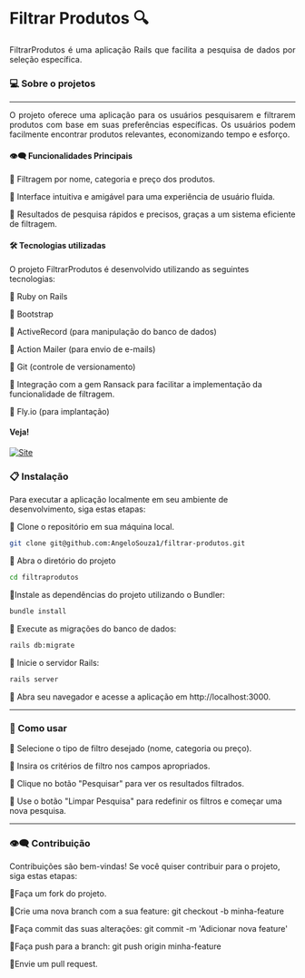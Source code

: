 # Filtrar Produtos 🔍

<div align="justify">

FiltrarProdutos é uma aplicação Rails que facilita a pesquisa de dados por seleção específica.

</div>

### 💻  Sobre o projetos
---
<div align="justify">
O projeto  oferece uma aplicação  para os usuários pesquisarem e filtrarem produtos com base em suas preferências específicas. Os usuários podem facilmente encontrar produtos relevantes, economizando tempo e esforço. 



#### 👁️‍🗨️ Funcionalidades Principais

🔹 Filtragem por nome, categoria e preço dos produtos.

🔹 Interface intuitiva e amigável para uma experiência de usuário fluida.

🔹 Resultados de pesquisa rápidos e precisos, graças a um sistema eficiente de filtragem.

</div>

####  🛠 Tecnologias utilizadas
O projeto FiltrarProdutos é desenvolvido utilizando as seguintes tecnologias:

🔹 Ruby on Rails

🔹 Bootstrap

🔹 ActiveRecord (para manipulação do banco de dados)

🔹 Action Mailer (para envio de e-mails)

🔹 Git (controle de versionamento)

🔹 Integração com a gem Ransack para facilitar a implementação da funcionalidade de filtragem.

🔹 Fly.io (para implantação)


#### Veja!

 <a href="https://vimeo.com/919600880/31962447eb">
    <img src="https://img.shields.io/badge/VÍDEO DE FUNCIONALIDADE%20-darkblue" alt="Site">
 </a>


 ### 📋 Instalação
 Para executar a aplicação localmente em seu ambiente de desenvolvimento, siga estas etapas:

 🔹 Clone o repositório em sua máquina local.

  ```bash
git clone git@github.com:AngeloSouza1/filtrar-produtos.git
```
 🔹 Abra o diretório do projeto

  ```bash
cd filtraprodutos
```
 🔹Instale as dependências do projeto utilizando o Bundler:

  ```bash
bundle install
```
 🔹 Execute as migrações do banco de dados:

  ```bash
rails db:migrate
```

 🔹 Inicie o servidor Rails:

  ```bash
rails server
```

 🔹 Abra seu navegador e acesse a aplicação em http://localhost:3000.


---
 ### 🚀 Como usar

🔹 Selecione o tipo de filtro desejado (nome, categoria ou preço).

🔹 Insira os critérios de filtro nos campos apropriados.

🔹 Clique no botão "Pesquisar" para ver os resultados filtrados.

🔹 Use o botão "Limpar Pesquisa" para redefinir os filtros e começar uma nova pesquisa.
<p>

  ---
  
### 👁️‍🗨️ Contribuição

Contribuições são bem-vindas! Se você quiser contribuir para o projeto, siga estas etapas:

🔹Faça um fork do projeto.

🔹Crie uma nova branch com a sua feature: git checkout -b minha-feature

🔹Faça commit das suas alterações: git commit -m 'Adicionar nova feature'

🔹Faça push para a branch: git push origin minha-feature

🔹Envie um pull request.




